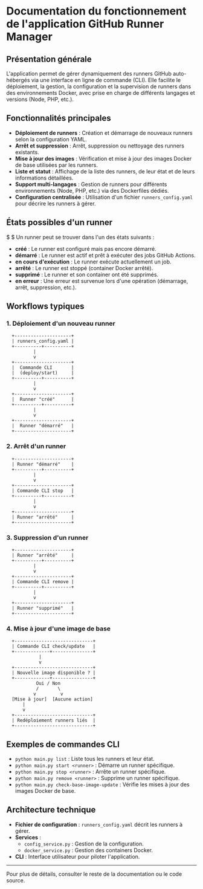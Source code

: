 # Documentation du fonctionnement de l'application GitHub Runner Manager

## Présentation générale

L'application permet de gérer dynamiquement des runners GitHub auto-hébergés via une interface en ligne de commande (CLI). Elle facilite le déploiement, la gestion, la configuration et la supervision de runners dans des environnements Docker, avec prise en charge de différents langages et versions (Node, PHP, etc.).

## Fonctionnalités principales

- **Déploiement de runners** : Création et démarrage de nouveaux runners selon la configuration YAML.
- **Arrêt et suppression** : Arrêt, suppression ou nettoyage des runners existants.
- **Mise à jour des images** : Vérification et mise à jour des images Docker de base utilisées par les runners.
- **Liste et statut** : Affichage de la liste des runners, de leur état et de leurs informations détaillées.
- **Support multi-langages** : Gestion de runners pour différents environnements (Node, PHP, etc.) via des Dockerfiles dédiés.
- **Configuration centralisée** : Utilisation d'un fichier `runners_config.yaml` pour décrire les runners à gérer.

## États possibles d'un runner
$	$
Un runner peut se trouver dans l'un des états suivants :

- **créé** : Le runner est configuré mais pas encore démarré.
- **démarré** : Le runner est actif et prêt à exécuter des jobs GitHub Actions.
- **en cours d'exécution** : Le runner exécute actuellement un job.
- **arrêté** : Le runner est stoppé (container Docker arrêté).
- **supprimé** : Le runner et son container ont été supprimés.
- **en erreur** : Une erreur est survenue lors d'une opération (démarrage, arrêt, suppression, etc.).

## Workflows typiques


### 1. Déploiement d'un nouveau runner

```ascii
  +---------------------+
  | runners_config.yaml |
  +----------+----------+
          |
          v
  +---------------------+
  |  Commande CLI       |
  |  (deploy/start)     |
  +----------+----------+
          |
          v
  +---------------------+
  |  Runner "créé"      |
  +----------+----------+
          |
          v
  +---------------------+
  |  Runner "démarré"   |
  +---------------------+
```

### 2. Arrêt d'un runner

```ascii
  +---------------------+
  | Runner "démarré"    |
  +----------+----------+
          |
          v
  +---------------------+
  | Commande CLI stop   |
  +----------+----------+
          |
          v
  +---------------------+
  | Runner "arrêté"     |
  +---------------------+
```

### 3. Suppression d'un runner

```ascii
  +---------------------+
  | Runner "arrêté"     |
  +----------+----------+
          |
          v
  +---------------------+
  | Commande CLI remove |
  +----------+----------+
          |
          v
  +---------------------+
  | Runner "supprimé"   |
  +---------------------+
```

### 4. Mise à jour d'une image de base

```ascii
  +-----------------------------+
  | Commande CLI check/update   |
  +-------------+---------------+
            |
            v
  +-----------------------------+
  | Nouvelle image disponible ? |
  +-------------+---------------+
           Oui / Non
           /       \
          v         v
  [Mise à jour]  [Aucune action]
      |
      v
  +-----------------------------+
  | Redéploiement runners liés  |
  +-----------------------------+
```

## Exemples de commandes CLI

- `python main.py list` : Liste tous les runners et leur état.
- `python main.py start <runner>` : Démarre un runner spécifique.
- `python main.py stop <runner>` : Arrête un runner spécifique.
- `python main.py remove <runner>` : Supprime un runner spécifique.
- `python main.py check-base-image-update` : Vérifie les mises à jour des images Docker de base.

## Architecture technique

- **Fichier de configuration** : `runners_config.yaml` décrit les runners à gérer.
- **Services** :
  - `config_service.py` : Gestion de la configuration.
  - `docker_service.py` : Gestion des containers Docker.
- **CLI** : Interface utilisateur pour piloter l'application.


---

Pour plus de détails, consulter le reste de la documentation ou le code source.
